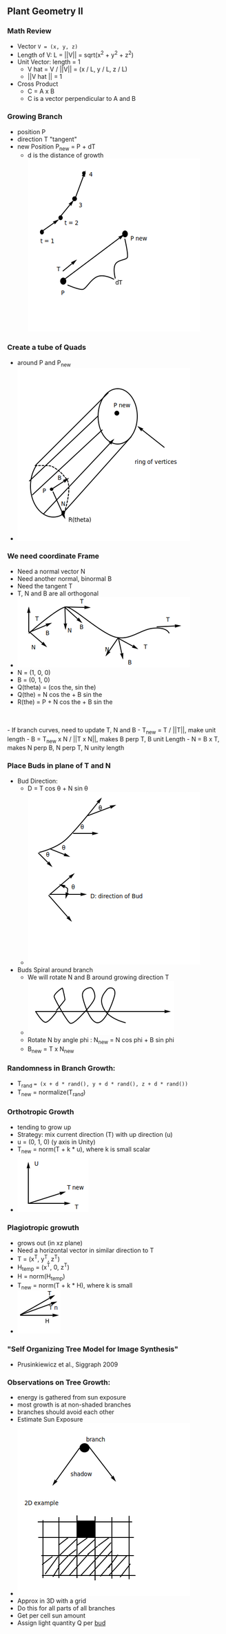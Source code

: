 ## Plant Geometry II

### Math Review
- Vector `V = (x, y, z)`
- Length of V: L = ||V|| = sqrt(x<sup>2</sup> + y<sup>2</sup> + z<sup>2</sup>)
- Unit Vector: length = 1
  - V hat = V / ||V|| = (x / L, y / L, z / L)
  - ||V hat || = 1
- Cross Product
  - C = A x B
  - C is a vector perpendicular to A and B

### Growing Branch
- position P
- direction T "tangent"
- new Position P<sub>new</sub> = P + dT
  - d is the distance of growth
![](images/plantGrowBranch.png)

### Create a tube of Quads
- around P and P<sub>new</sub>
- ![](images/plantRingVert.png)

### We need coordinate Frame
- Need a normal vector N
- Need another normal, binormal B
- Need the tangent T
- T, N and B are all orthogonal
- ![](images/plantFrame.png)
- N = (1, 0, 0)
- B = (0, 1, 0)
- Q(theta) = (cos the, sin the)
- Q(the) = N cos the + B sin the
- R(the) = P + N cos the + B sin the
<br>
<br>
- If branch curves, need to update T, N and B
- T<sub>new</sub> = T / ||T||, make unit length
- B = T<sub>new</sub> x N / ||T x N||, makes B perp T, B unit Length
- N = B x T, makes N perp B, N perp T, N unity length

### Place Buds in plane of T and N
- Bud Direction:
  - D = T cos θ + N sin θ
  - ![](images/plantBudDir.png)
- Buds Spiral around branch
  - We will rotate N and B around growing direction T
  - ![](images/plantSpiral.png)
  - Rotate N by angle phi : N<sub>new</sub> = N cos phi + B sin phi
  - B<sub>new</sub> = T x N<sub>new</sub>

### Randomness in Branch Growth:
- T<sub>rand</sub> `= (x + d * rand(), y + d * rand(), z + d * rand())`
- T<sub>new</sub> = normalize(T<sub>rand</sub>)

### Orthotropic Growth
- tending to grow up
- Strategy: mix current direction (T) with up direction (u)
- u = (0, 1, 0) (y axis in Unity)
- T<sub>new</sub> = norm(T + k * u), where k is small scalar
- ![](images/plantOrtho.png)


### Plagiotropic growuth
- grows out (in xz plane)
- Need a horizontal vector in similar direction to T
- T = (x<sup>T</sup>, y<sup>T</sup>, z<sup>T</sup>)
- H<sub>temp</sub> = (x<sup>T</sup>, 0, z<sup>T</sup>)
- H = norm(H<sub>temp</sub>)
- T<sub>new</sub> = norm(T + k * H), where k is small
- ![](images/plantPlagio.png)

### "Self Organizing Tree Model for Image Synthesis"
- Prusinkiewicz et al., Siggraph 2009

### Observations on Tree Growth:
- energy is gathered from sun exposure
- most growth is at non-shaded branches
- branches should avoid each other
- Estimate Sun Exposure
- ![](images/treeShadow.png)
- Approx in 3D with a grid
- Do this for all parts of all branches
- Get per cell sun amount 
- Assign light quantity Q per <u>bud</u>
